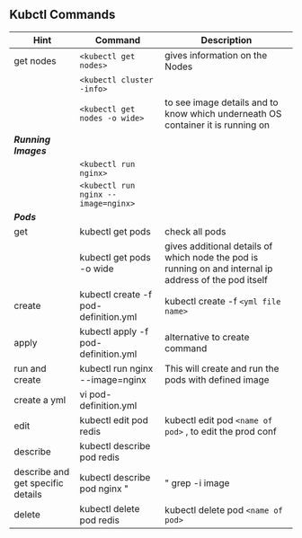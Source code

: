 ## Kubctl Commands

|Hint| Command|Description|
|----------|--------|-----------|
|get nodes| `<kubectl get nodes>` | gives information on the Nodes|
|| `<kubectl cluster -info>`||
|| `<kubectl get nodes -o wide>`|to see image details and to know which underneath OS container it is running on|
|<b><i>Running Images</i></b>|||
||`<kubectl run nginx>`||
||`<kubectl run nginx --image=nginx>`||
|<b><i>Pods</i></b>|||
|get| kubectl get pods|check all pods|
|| kubectl get pods -o wide|gives additional details of which node the pod is running on and internal ip address of the pod itself|
|create| kubectl create -f pod-definition.yml| kubectl create -f `<yml file name>`|
|apply| kubectl apply -f pod-definition.yml| alternative to create command|
|run and create| kubectl run nginx --image=nginx| This will create and run the pods with defined image|
|create a yml| vi pod-definition.yml||
|edit | kubectl edit pod redis | kubectl edit pod `<name of pod>` , to edit the prod conf|
|describe| kubectl describe pod redis| |
|describe and get specific details| kubectl describe pod nginx "|" grep -i image | directly get the details of image used|
|delete| kubectl delete pod redis| kubectl delete pod `<name of pod>`|


